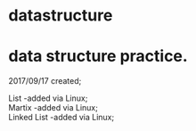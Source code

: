 # datastructure
<h1>data structure practice.</h1>
<p>2017/09/17 created;<p>
List -added via Linux;<br/>
Martix -added via Linux;<br/>
Linked List -added via Linux;<br/>
